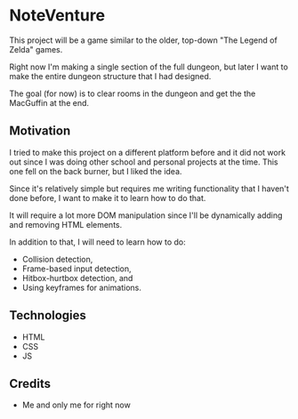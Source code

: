 # NoteVenture

This project will be a game similar to the older, top-down "The Legend of Zelda" games.

Right now I'm making a single section of the full
dungeon, but later I want to make the entire
dungeon structure that I had designed.

The goal (for now) is to clear rooms in the dungeon and get the the
MacGuffin at the end.

## Motivation

I tried to make this project on a different platform before and 
it did not work out since I was doing other school and personal 
projects at the time. This one fell on the back burner, but I liked 
the idea.

Since it's relatively simple but requires me writing functionality that
I haven't done before, I want to make it to learn how to do that.

It will require a lot more DOM manipulation since I'll be dynamically adding and removing HTML elements.

In addition to that, I will need to learn how to do:
- Collision detection, 
- Frame-based input detection,
- Hitbox-hurtbox detection, and 
- Using keyframes for animations.


## Technologies
- HTML
- CSS
- JS

## Credits
- Me and only me for right now
